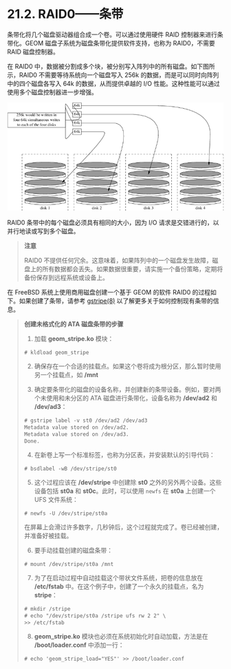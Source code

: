 # 21.2. RAID0——条带

条带化将几个磁盘驱动器组合成一个卷。可以通过使用硬件 RAID 控制器来进行条带化。GEOM 磁盘子系统为磁盘条带化提供软件支持，也称为 RAID0，不需要 RAID 磁盘控制器。

在 RAID0 中，数据被分割成多个块，被分别写入阵列中的所有磁盘。如下图所示，RAID0 不需要等待系统向一个磁盘写入 256k 的数据，而是可以同时向阵列中的四个磁盘各写入 64k 的数据，从而提供卓越的 I/O 性能。这种性能可以通过使用多个磁盘控制器进一步增强。

![](../.gitbook/assets/striping.png)

RAID0 条带中的每个磁盘必须具有相同的大小，因为 I/O 请求是交错进行的，以并行地读或写到多个磁盘。

> **注意**
>
> RAID0 不提供任何冗余。这意味着，如果阵列中的一个磁盘发生故障，磁盘上的所有数据都会丢失。如果数据很重要，请实施一个备份策略，定期将备份保存到远程系统或设备上。

在 FreeBSD 系统上使用商用磁盘创建一个基于 GEOM 的软件 RAID0 的过程如下。如果创建了条带，请参考 [gstripe(8)](https://www.freebsd.org/cgi/man.cgi?query=gstripe&sektion=8&format=html) 以了解更多关于如何控制现有条带的信息。

> **创建未格式化的 ATA 磁盘条带的步骤**
>
> 1. 加载 **geom_stripe.ko** 模块：
>
> ```
> # kldload geom_stripe
> ```
>
> 2. 确保存在一个合适的挂载点。如果这个卷将成为根分区，那么暂时使用另一个挂载点，如 **/mnt**
>
> 3. 确定要条带化的磁盘的设备名称，并创建新的条带设备。例如，要对两个未使用和未分区的 ATA 磁盘进行条带化，设备名称为 **/dev/ad2** 和 **/dev/ad3**：
>
> ```
> # gstripe label -v st0 /dev/ad2 /dev/ad3
> Metadata value stored on /dev/ad2.
> Metadata value stored on /dev/ad3.
> Done.
> ```
>
> 4. 在新卷上写一个标准标签，也称为分区表，并安装默认的引导代码：
>
> ```
> # bsdlabel -wB /dev/stripe/st0
> ```
>
> 5. 这个过程应该在 **/dev/stripe** 中创建除 **st0** 之外的另外两个设备。这些设备包括 **st0a** 和 **st0c**。此时，可以使用 `newfs` 在 **st0a** 上创建一个 UFS 文件系统：
>
> ```
> # newfs -U /dev/stripe/st0a
> ```
>
> 在屏幕上会滑过许多数字，几秒钟后，这个过程就完成了。卷已经被创建，并准备好被挂载。
>
> 6. 要手动挂载创建的磁盘条带：
>
> ```
> # mount /dev/stripe/st0a /mnt
> ```
>
> 7. 为了在启动过程中自动挂载这个带状文件系统，把卷的信息放在 **/etc/fstab** 中。在这个例子中，创建了一个永久的挂载点，名为 **stripe**：
>
> ```
> # mkdir /stripe
> # echo "/dev/stripe/st0a /stripe ufs rw 2 2" \
> >> /etc/fstab
> ```
>
> 8. **geom_stripe.ko** 模块也必须在系统初始化时自动加载，方法是在 **/boot/loader.conf** 中添加一行：
>
> ```
> # echo 'geom_stripe_load="YES"' >> /boot/loader.conf
> ```